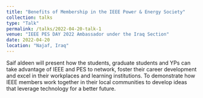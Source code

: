 ```yaml
---
title: "Benefits of Membership in the IEEE Power & Energy Society"
collection: talks
type: "Talk"
permalink: /talks/2022-04-20-talk-1
venue: "IEEE PES DAY 2022 Ambassador under the Iraq Section"
date: 2022-04-20
location: "Najaf, Iraq"
---
```


Saif aldeen will present how the students, graduate students and YPs can take advantage of IEEE and PES to network, foster their career development and excel in their workplaces and learning institutions. To demonstrate how IEEE members work together in their local communities to develop ideas that leverage technology for a better future.
